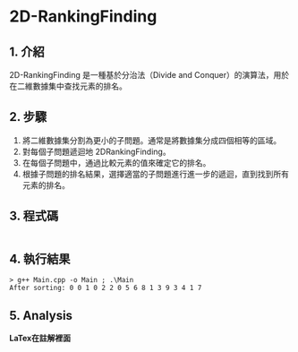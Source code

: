 # 2D-RankingFinding

## 1. 介紹

2D-RankingFinding 是一種基於分治法（Divide and Conquer）的演算法，用於在二維數據集中查找元素的排名。

## 2. 步驟

1. 將二維數據集分割為更小的子問題。通常是將數據集分成四個相等的區域。
2. 對每個子問題遞迴地 2DRankingFinding。
3. 在每個子問題中，通過比較元素的值來確定它的排名。
4. 根據子問題的排名結果，選擇適當的子問題進行進一步的遞迴，直到找到所有元素的排名。

## 3. 程式碼

```cpp

```

## 4. 執行結果

```
> g++ Main.cpp -o Main ; .\Main
After sorting: 0 0 1 0 2 2 0 5 6 8 1 3 9 3 4 1 7
```

## 5. Analysis


**LaTex在註解裡面**
<!-- \begin{aligned}
T(n)&=O(n)+2T(\frac{n}{2})+O(nlogn)\\
&\le 2T(\frac n2)+c_1nlogn+c_2n \\
&\le 2T(\frac n2) + cnlogn \\
&\le 4T(\frac n4) + cnlog\frac n2 + cnlogn \\
&\le nT(1)+c\left( nlogn+nlog \frac n2 + nlog \frac n4 +....+nlog2 \right) \\ \\  \\

&\left( nlogn+nlog \frac n2 + nlog \frac n4 +....+nlog2 \right) \\
&=nlogn+nlog \frac n2 + nlog \frac n4 +....+nlog\frac{\frac{n}{n}}{2} \\
&=logn + (logn - log2)+(logn - log4)+....+(logn - log\frac n2)\\
&=logn \times logn-(1+2+3+...+log\frac n2)\\
&=logn \times logn-\frac{(1+log\frac n2)\times log\frac n2}{2} \\
&=\frac {logn}2(2logn-logn \frac n2) \\
&=\frac {logn}2(2logn-logn + log2) \\
&=\frac {logn}2(logn+log2) \\ \\ \\


&nT(1)+c\left( nlogn+nlog \frac n2 + nlog \frac n4 +....+nlog2 \right)\\
&=nT(1)+\frac{cnlogn(logn+log2)}{2} \\
&=O(nlog^2n)
\end{aligned} -->

